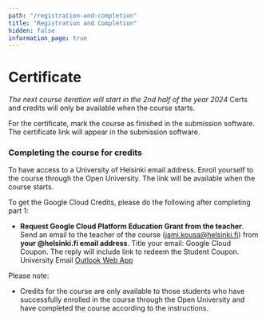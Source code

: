 ```yaml
---
path: "/registration-and-completion"
title: "Registration and Completion"
hidden: false
information_page: true
---
```


# Certificate #

_The next course iteration will start in the 2nd half of the year 2024_ Certs and credits will only be available when the course starts.

For the certificate, mark the course as finished in the submission software. The certificate link will appear in the submission software.

### Completing the course for credits ###

To have access to a University of Helsinki email address. Enroll yourself to the course through the Open University. The link will be available when the course starts.

To get the Google Cloud Credits, please do the following after completing part 1:

- **Request Google Cloud Platform Education Grant from the teacher**. Send an email to the teacher of the course (jami.kousa@helsinki.fi) from **your @helsinki.fi email address**. Title your email: Google Cloud Coupon. The reply will include link to redeem the Student Coupon. University Email [Outlook Web App](http://www.helsinki.fi/office365)

Please note:

- Credits for the course are only available to those students who have successfully enrolled in the course through the Open University and have completed the course according to the instructions.
